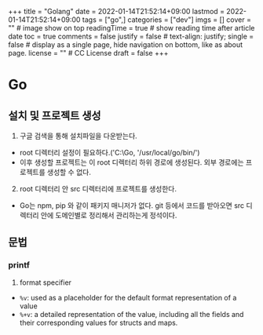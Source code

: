 +++
title = "Golang"
date = 2022-01-14T21:52:14+09:00
lastmod = 2022-01-14T21:52:14+09:00
tags = ["go",]
categories = ["dev"]
imgs = []
cover = ""  # image show on top
readingTime = true  # show reading time after article date
toc = true
comments = false
justify = false  # text-align: justify;
single = false  # display as a single page, hide navigation on bottom, like as about page.
license = ""  # CC License
draft = false
+++

# Go

## 설치 및 프로젝트 생성
1. 구글 검색을 통해 설치파일을 다운받는다.
 - root 디렉터리 설정이 필요하다.('C:\Go, '/usr/local/go/bin/')
 - 이후 생성할 프로젝트는 이 root 디렉터리 하위 경로에 생성된다. 외부 경로에는 프로젝트를 생성할 수 없다.
2.  root 디렉터리 안 src 디렉터리에 프로젝트를 생성한다.
 - Go는 npm, pip 와 같이 패키지 매니저가 없다. git 등에서 코드를 받아오면 src 디렉터리 안에 도메인별로 정리해서 관리하는게 정석이다.

## 문법
### printf
1. format specifier
- `%v`: used as a placeholder for the default format representation of a value
- `%+v`: a detailed representation of the value, including all the fields and their corresponding values for structs and maps.